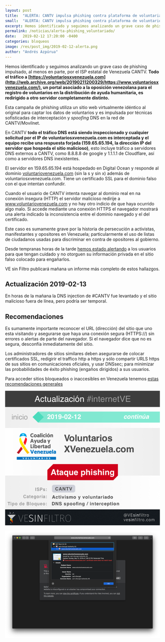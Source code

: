 ```yaml
---
layout: post
title:  "ALERTA: CANTV impulsa phishing contra plataforma de voluntariado, poniendo en riesgo a disidentes y opositores."
small:  "ALERTA: CANTV impulsa phishing contra plataforma de voluntarios"
excerpt: Hemos identificado y seguimos analizando un grave caso de phishing impulsado, al menos en parte, por el ISP estatal de Venezuela CANTV
permalink: /noticias/alerta-phishing_voluntariado/
date:   2019-02-12 17:20:00 -0400
categories: bloqueos
image: /res/post_img/2019-02-12-alerta.png
author: "Andrés Azpúrua"
---
```


Hemos identificado y seguimos analizando un grave caso de phishing impulsado, al menos en parte, por el ISP estatal de Venezuela CANTV. **Todo el tráfico a [https://voluntariosxvenezuela.com](http://web.archive.org/web/20190211200329/https://www.voluntariosxvenezuela.com/), un portal asociado a la oposición venezolana para el registro de voluntarios en la distribución de ayuda humanitaria, es redirigido a otro servidor completamente distinto.**

Esta campaña de phishing utiliza un sitio web virtualmente idéntico al original para captar los datos de voluntarios y es impulsada por técnicas sofisticadas de interceptación y _spoofing_ DNS en la red de CANTV/Movilnet.

En CANTV **todo el tráfico DNS está siendo inspeccionado y cualquier solicitud por el IP de voluntariosxvenezuela.com es interceptada y el equipo recibe una respuesta forjada (159.65.65.194, la dirección IP del servidor que hospeda el sitio malicioso)**, esto incluye tráfico a servidores DNS externos a CANTV, como 8.8.8.8 de google y 1.1.1.1 de Cloudflare, así como a servidores DNS inexistentes.

El servidor en 159.65.65.194 está hospedado en Digital Ocean y responde al dominio [voluntariovenezuela.com](http://web.archive.org/web/*/voluntariovenezuela.com) (sin la s y sin x) además de voluntariosxvenezuela.com. Tiene un certificado SSL para el dominio falso con el que intentan confundir.

Cuando el usuario de CANTV intenta navegar al dominio real en na conexión insegura (HTTP) el servidor malicioso redirije a www.voluntariovenezuela.com y no hay otro indicio de que haya ocurrido algo malo. Si accede mediante una conexión HTTPS el navegador mostrará una alerta indicado la inconsistencia entre el dominio navegado y el del certificado.

Este caso es sumamente grave por la historia de persecución a activistas, manifestantes y opositores en Venezuela; particularmente el uso de listas de ciudadanos usadas para discriminar en contra de opositores al gobierno.

Desde tempranas horas de la tarde [hemos estado alertando](https://twitter.com/andresAzp/status/1095420751979708417) a los usuarios para que tengan cuidado y no otorguen su información privada en el sitio falso colocado para engañarlos.

VE sin Filtro publicará mañana un informe más completo de estos hallazgos.

## Actualización 2019-02-13

En horas de la mañana la DNS injection de #CANTV fue levantado y el sitio malicioso fuera de línea, pero podría ser temporal.


## Recomendaciones

Es sumamente importante reconocer el URL (dirección) del sitio que uno esta visitando y asegurarse que haya una conexión segura (HTTPS://) sin errores o alertas de parte del navegador. Si el navegador dice que no es segura, desconfía inmediatamente del sitio.

Los administradores de sitios similares deben asegurarse de colocar certificados SSL, redigirir el traffico http a https y sólo compartir URLS https de sus sitios en comunicaciones oficiales, y usar DNSsec; para minimizar las probabilidades de éxito phishing (engaños dirigidos) a sus usuarios.

Para acceder sitios bloqueados o inaccesibles en Venezuela tenemos [estas recomendaciones generales](https://twitter.com/vesinfiltro/status/1088156683317231621)


![Cover image](/res/post_img/2019-02-12-alerta_share.png)

![SSL error](/res/post_img/2019-02-12-alerta-capture.png)
